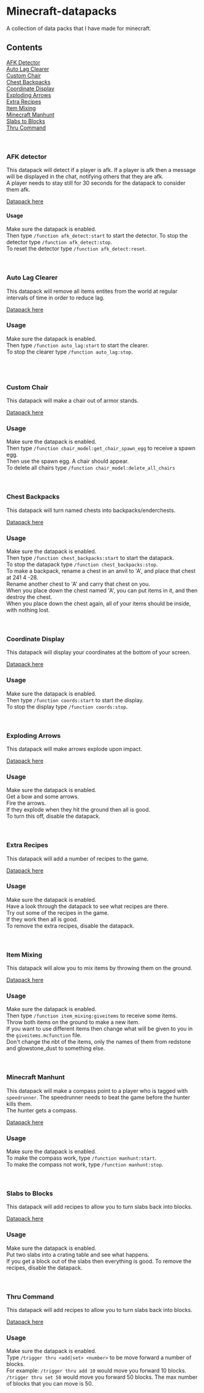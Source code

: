 # Minecraft-datapacks
A collection of data packs that I have made for minecraft.

## Contents
[AFK Detector](#AFK-Detector)  
[Auto Lag Clearer](#Auto-Lag-Clearer)  
[Custom Chair](#Custom-Chair)  
[Chest Backpacks](#Chest-Backpacks)  
[Coordinate Display](#Coordinate-Display)  
[Exploding Arrows](#Exploding-Arrows)  
[Extra Recipes](#Extra-Recipes)  
[Item Mixing](#Item-Mixing)  
[Minecraft Manhunt](#Minecraft-Manhunt)  
[Slabs to Blocks](#Slabs-to-Blocks)  
[Thru Command](#Thru-command)
<br><br><br>
### AFK detector
This datapack will detect if a player is afk. If a player is afk then a message will be displayed in the chat, notifying others that they are afk.  
A player needs to stay still for 30 seconds for the datapack to consider them afk.

[Datapack here](afk_detector.zip)

#### Usage
Make sure the datapack is enabled.  
Then type `/function afk_detect:start` to start the detector.
To stop the detector type `/function afk_detect:stop`.  
To reset the detector type `/function afk_detect:reset`.
<br><br><br>
### Auto Lag Clearer
This datapack will remove all items entites from the world at regular intervals of time in order to reduce lag.

[Datapack here](auto_lag_clearer.zip)

### Usage
Make sure the datapack is enabled.  
Then type `/function auto_lag:start` to start the clearer.  
To stop the clearer type `/function auto_lag:stop`.  
<br><br><br>
### Custom Chair
This datapack will make a chair out of armor stands.

[Datapack here](chair_model.zip)

### Usage
Make sure the datapack is enabled.  
Then type `/function chair_model:get_chair_spawn_egg` to receive a spawn egg.  
Then use the spawn egg. A chair should appear.  
To delete all chairs type `/function chair_model:delete_all_chairs`
<br><br><br>
### Chest Backpacks
This datapack will turn named chests into backpacks/enderchests.

[Datapack here](chest_backpacks.zip)

### Usage
Make sure the datapack is enabled.  
Then type `/function chest_backpacks:start` to start the datapack.  
To stop the datapack type `/function chest_backpacks:stop`.  
To make a backpack, rename a chest in an anvil to 'A', and place that chest at 241 4 -28.  
Rename another chest to 'A' and carry that chest on you.  
When you place down the chest named 'A', you can put items in it, and then destroy the chest.  
When you place down the chest again, all of your items should be inside, with nothing lost.
<br><br><br>
### Coordinate Display
This datapack will display your coordinates at the bottom of your screen.

[Datapack here](coords.zip)

### Usage
Make sure the datapack is enabled.  
Then type `/function coords:start` to start the display.  
To stop the display type `/function coords:stop`.
<br><br><br>
### Exploding Arrows
This datapack will make arrows explode upon impact.

[Datapack here](exploding_arrows.zip)

### Usage
Make sure the datapack is enabled.  
Get a bow and some arrows.  
Fire the arrows.  
If they explode when they hit the ground then all is good.  
To turn this off, disable the datapack.
<br><br><br>
### Extra Recipes
This datapack will add a number of recipes to the game.

[Datapack here](extra_recipes.zip)

### Usage
Make sure the datapack is enabled.  
Have a look through the datapack to see what recipes are there.  
Try out some of the recipes in the game.  
If they work then all is good.  
To remove the extra recipes, disable the datapack.
<br><br><br>
### Item Mixing
This datapack will alow you to mix items by throwing them on the ground.

[Datapack here](item_mixing.zip)

### Usage
Make sure the datapack is enabled.   
Then type `/function item_mixing:giveitems` to receive some items.  
Throw both items on the ground to make a new item.  
If you want to use different items then change what will be given to you in the `giveitems.mcfunction` file.  
Don't change the nbt of the items, only the names of them from redstone and glowstone_dust to something else.
<br><br><br>
### Minecraft Manhunt
This datapack will make a compass point to a player who is tagged with `speedrunner`.
The speedrunner needs to beat the game before the hunter kills them.  
The hunter gets a compass.

[Datapack here](manhunt.zip)

### Usage
Make sure the datapack is enabled.  
To make the compass work, type `/function manhunt:start`.  
To make the compass not work, type `/function manhunt:stop`.
<br><br><br>
### Slabs to Blocks
This datapack will add recipes to allow you to turn slabs back into blocks.

[Datapack here](slabs_to_blocks.zip)

### Usage
Make sure the datapack is enabled.  
Put two slabs into a crating table and see what happens.  
If you get a block out of the slabs then everything is good.
To remove the recipes, disable the datapack.
<br><br><br>
### Thru Command
This datapack will add recipes to allow you to turn slabs back into blocks.

[Datapack here](thru.zip)

### Usage
Make sure the datapack is enabled.  
Type `/trigger thru <add|set> <number>` to be move forward a number of blocks.  
For example:
`/trigger thru add 10` would move you forward 10 blocks.  
`/trigger thru set 50` would move you forward 50 blocks.
The max number of blocks that you can move is 50.

